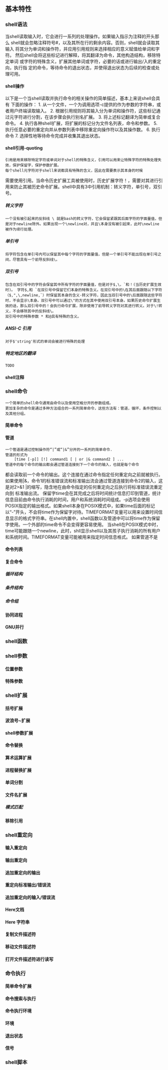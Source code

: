 ## 基本特性 ##


### shell语法 ###
  当shell读取输入时，它会进行一系列的处理操作。如果输入指示为注释的开头那么
shell就会忽略注释符号#，以及其所在行的剩余内容。否则，shell就会读取其输入
将其分为单词和操作符，并应用引用规则来选择相应的意义赋值给单词和字符。
  然后shell会将这些标记进行解释，将其翻译为命令，其他构造结构，移除特定单词
或字符的特殊含义，扩展其他单词或字符，必要的话或进行输出/入的重定向，执行指
定的命令，等待命令的退出状态，并使得退出状态为后续的检查或处理可用。
#### shell操作 ####
  以下是一个当shell读取并执行命令的相关操作的简单描述，基本上来说shell会具有
下面的操作：
	1. 从一个文件，一个为调用选项-c提供的作为参数的字符串，或者用户终端读取输入。
	2. 根据引用规则将其输入分为单词和操作符，这些标记通过元字符进行分割，在该步骤会执行别名扩展。
	3. 将上述标记翻译为简单或复合命令。
	4. 执行各种shell扩展，将扩展的标记分为文件名列表，命令和参数。
	5. 执行任意必要的重定向并从参数列表中移除重定向操作符以及其操作数。
	6. 执行命令
	7. 选择性地等待命令完成并收集其退出状态。
#### shell引用-quoting ####
	引用是用来移除特定字符或单词对于shell的特殊含义，引用可以用来让特殊字符的特殊处理失效，保护保留字，保护参数扩展。
	每个shell元字符对于shell来说都具有特殊的含义，因此在需要表示其本身的时候
需要使用引用。当命令历史扩展工具被使用时，历史扩展字符！，需要对其进行引用来防止其被历史命令扩展。shell中具有3中引用机制：转义字符，单引号，双引号。
##### 转义字符 #####
	一个没有被引起来的反斜线 \ 就是bash的转义字符，它会保留紧跟其后面字符的字面量值，但是对于newline除外。如果出现一个\newline对，并且\本身没有被引起来，此时\newline被作为续行处理。
##### 单引号 #####
	将字符包含在单引号内可以保留其中每个字符的字面量值，但是一个单引号不能出现在单引号之间，尽管具有一个前导反斜线\。

##### 双引号 #####
	包含在双引号中的字符会保留其中所有字符的字面量值，但是对于$,\，`和！(当历史扩展生效时)。 字符$,和 `在双引号中保留它们本身的特殊含义。在双引号中的\在其后面跟随以下字符（$,",\,newline,`）时保留其本身的含义-转义字符，因此当双引号中的\后面跟随这些字符时，不会显示\本身。双引号中可以通过\"的方式在其中使用双引号本身。如果历史命令扩展生效的话，那么双引号中的！会执行命令扩展，除非使用了前导转义字符对其进行转义。对于\!转义，不会移除其中的反斜线\。
	双引号中的特殊参数 * 和@具有特殊的含义。
##### ANSI-C 引用 #####
	对于$'string'形式的单词会被进行特殊的处理
##### 特定地区的翻译 #####
	TODO
#### shell注释 ####

### shell命令 ###
	一个简单的shell命令通常由命令以及使用空格分开的参数组成。
	更加复杂的命令是通过多种方法组合的一系列简单命令，这些方法有：管道，循环，条件控制以及其他分组。
#### 简单命令 ####
#### 管道 ####
	一个管道是通过控制操作符“|”或“|&”分开的一系列的简单命令.
	管道的形式为
		[time [-p]] [!] command1 [ | or |& command2 ] ...
	管道中的每个命令的输出都会通过管道连接到下一个命令的输入，也就是每个命令
都会读取前一个命令的输出。这个连接在通过命令指定任何重定向之前就被执行。
	如果使用|&，命令1的标准错误流和标准输出流会通过管道连接到命令2的输入，这
是对2>&1 |的缩写，隐含地在由命令指定的任何重定向之后执行将标准错误流重定向到
标准输出流。
	保留字time会在其完成之后将时间统计信息打印到管道，统计信息目前由命令执行消耗的时间，用户和系统消耗时间组成。-p选项会使用POSIX指定的输出格式。如果shell本身在POSIX模式中，如果time后面的标记以“-”开头，不会将time作为保留字对待。TIMEFORMAT变量可以用来设置时间信息显示的格式字符串。在shell内置中，shell函数以及管道中可以将time作为保留字使用。一个外部的time命令不会变得更容易使用。
	当shell在POSIX模式中时，time可能跟随一个newline，此时，shll显示shell以及其孩子执行消耗的所有用户和系统时间。TIMEFORMAT变量可能被用来指定时间信息格式。
	如果管道不是
#### 命令列表 ####
#### 复合命令 ####
##### 循环结构 #####
##### 条件结构 #####
##### 命令组 #####

#### 协同进程 ####
#### GNU并行 ####

### shell函数 ###

### shell参数 ###
#### 位置参数 ####
#### 特殊参数 ####


### shell扩展 ###
#### 括号扩展 ####
#### 波浪号~扩展 ####
#### shell参数扩展 ####
#### 命令替换 ####
#### 算术运算扩展 ####
#### 进程替换扩展 ####
#### 单词分割 ####
#### 文件名扩展 ####
##### 模式匹配 #####
#### 移除引用 ####

### shell重定向 ###
#### 输入重定向 ####
#### 输出重定向 ####
#### 追加重定向的输出 ####
#### 重定向标准输出/错误流 ####
#### 追加重定向的输入/错误流 ####
#### Here文档 ####
#### Here 字符串 ####
#### 复制文件描述符 ####
#### 移动文件描述符 ####
#### 打开文件描述符进行读写 ####


### 命令执行 ###
#### 简单命令扩展 ####
#### 命令搜索与执行 ####
#### 命令执行环境 ####
#### 环境 ####
#### 退出状态 ####
#### 信号 ####

### shell脚本 ###
